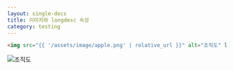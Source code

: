 ```yaml
---
layout: single-docs
title: 이미지와 longdesc 속성
category: testing
---
```


```html
<img src="{{ '/assets/image/apple.png' | relative_url }}" alt="조직도" longdesc="chart.html">
```

<img src="{{ '/assets/image/apple.png' | relative_url }}" alt="조직도" longdesc="chart.html">
